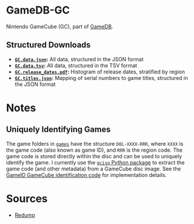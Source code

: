 # GameDB-GC
Nintendo GameCube (GC), part of [GameDB](https://github.com/niemasd/GameDB).

## Structured Downloads
* **[`GC.data.json`](https://github.com/niemasd/GameDB-GC/releases/latest/download/GC.data.json):** All data, structured in the JSON format
* **[`GC.data.tsv`](https://github.com/niemasd/GameDB-GC/releases/latest/download/GC.data.tsv):** All data, structured in the TSV format
* **[`GC.release_dates.pdf`](https://github.com/niemasd/GameDB-GC/releases/latest/download/GC.release_dates.pdf):** Histogram of release dates, stratified by region
* **[`GC.titles.json`](https://github.com/niemasd/GameDB-GC/releases/latest/download/GC.titles.json):** Mapping of serial numbers to game titles, structured in the JSON format

# Notes

## Uniquely Identifying Games

The game folders in [`games`](games) have the structure `DOL-XXXX-RRR`, where `XXXX` is the game code (also known as game ID), and `RRR` is the region code. The game code is stored directly within the disc and can be used to uniquely identify the game. I currently use the [`gciso` Python package](https://gciso.readthedocs.io/en/latest/#gciso.IsoFile.gameCode) to extract the game code (and other metadata) from a GameCube disc image. See the [GameID GameCube identification code](https://github.com/niemasd/GameID/blob/9cbbcf62b0123ede7ff6e835a0c7374f6d2ad6b8/GameID.py#L302-L340) for implementation details.

# Sources
* [Redump](http://redump.org)
